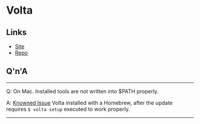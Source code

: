 # Volta

## Links

- [Site](https://volta.sh/)
- [Repo](https://github.com/volta-cli/volta)

## Q'n'A

---

Q: On Mac. Installed tools are not written into $PATH properly.

A: [Knowned Issue](https://github.com/volta-cli/volta/issues/927) Volta installed with a 
Homebrew, after the update requires `$ volta setup` executed to work properly.

---